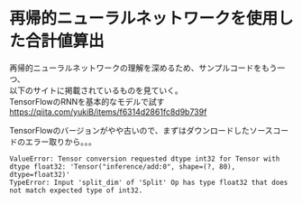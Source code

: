 # 再帰的ニューラルネットワークを使用した合計値算出

再帰的ニューラルネットワークの理解を深めるため、サンプルコードをもう一つ、  
以下のサイトに掲載されているものを見ていく。  
TensorFlowのRNNを基本的なモデルで試す  
https://qiita.com/yukiB/items/f6314d2861fc8d9b739f  

TensorFlowのバージョンがやや古いので、まずはダウンロードしたソースコードのエラー取りから。。。  
~~~
ValueError: Tensor conversion requested dtype int32 for Tensor with dtype float32: 'Tensor("inference/add:0", shape=(?, 80), dtype=float32)'
TypeError: Input 'split_dim' of 'Split' Op has type float32 that does not match expected type of int32.
~~~
